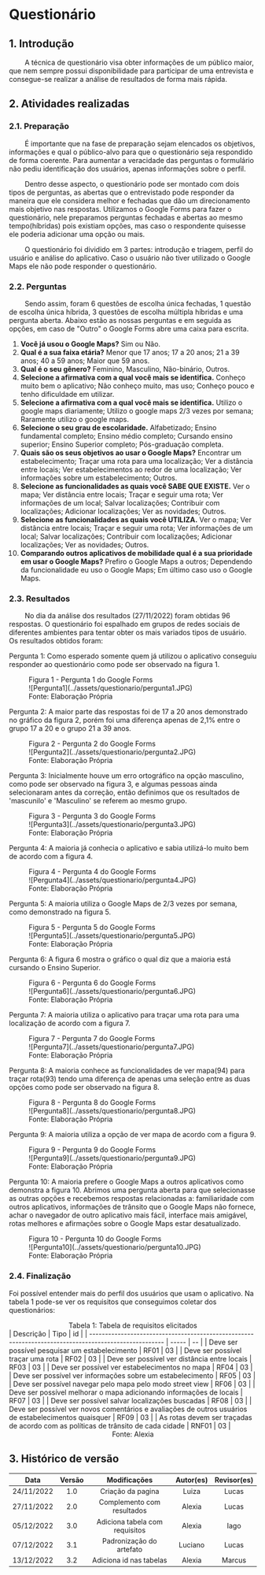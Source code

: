 # Questionário

## 1. Introdução

&emsp;&emsp; A técnica de questionário visa obter informações de um público maior, que nem sempre possui disponibilidade para participar de uma entrevista e consegue-se realizar a análise de resultados de forma mais rápida.

## 2. Atividades realizadas
### 2.1. Preparação
&emsp;&emsp; É importante que na fase de preparação sejam elencados os objetivos, informações e qual o público-alvo para que o questionário seja respondido de forma coerente. Para aumentar a veracidade das perguntas o formulário não pediu identificação dos usuários, apenas informações sobre o perfil.

&emsp;&emsp; Dentro desse aspecto, o questionário pode ser montado com dois tipos de perguntas, as abertas que o entrevistado pode responder da maneira que ele considera melhor e fechadas que dão um direcionamento mais objetivo nas respostas. Utilizamos o Google Forms para fazer o questionário, nele preparamos perguntas fechadas e abertas ao mesmo tempo(híbridas) pois existiam opções, mas caso o respondente quisesse ele poderia adicionar uma opção ou mais.

&emsp;&emsp; O questionário foi dividido em 3 partes: introdução e triagem, perfil do usuário e análise do aplicativo. Caso o usuário não tiver utilizado o Google Maps ele não pode responder o questionário.

### 2.2. Perguntas

&emsp;&emsp; Sendo assim, foram 6 questões de escolha única fechadas, 1 questão de escolha única híbrida, 3 questões de escolha múltipla híbridas e uma pergunta aberta. Abaixo estão as nossas perguntas e em seguida as opções, em caso de "Outro" o Google Forms abre uma caixa para escrita.

1. **Você já usou o Google Maps?** Sim ou Não.
2. **Qual é a sua faixa etária?** Menor que 17 anos; 17 a 20 anos; 21 a 39 anos; 40 a 59 anos; Maior que 59 anos.
3. **Qual é o seu gênero?**  Feminino, Masculino, Não-binário, Outros.
3. **Selecione a afirmativa com a qual você mais se identifica.** Conheço muito bem o aplicativo; Não conheço muito, mas uso; Conheço pouco e tenho dificuldade em utilizar.
4. **Selecione a afirmativa com a qual você mais se identifica.** Utilizo o google maps diariamente; Utilizo o google maps 2/3 vezes por semana; Raramente utilizo o google maps.
5. **Selecione o seu grau de escolaridade.** Alfabetizado; Ensino fundamental completo; Ensino médio completo; Cursando ensino superior; Ensino Superior completo; Pós-graduação completa.
6. **Quais são os seus objetivos ao usar o Google Maps?** Encontrar um estabelecimento; Traçar uma rota para uma localização; Ver a distância entre locais; Ver estabelecimentos ao redor de uma localização; Ver informações sobre um estabelecimento; Outros.
7. **Selecione as funcionalidades as quais você SABE QUE EXISTE.** Ver o mapa; Ver distância entre locais; Traçar e seguir uma rota; Ver informações de um local; Salvar localizações; Contribuir com localizações; Adicionar localizações; Ver as novidades; Outros.
8. **Selecione as funcionalidades as quais você UTILIZA.** Ver o mapa; Ver distância entre locais; Traçar e seguir uma rota; Ver informações de um local; Salvar localizações; Contribuir com localizações; Adicionar localizações; Ver as novidades; Outros.
9. **Comparando outros aplicativos de mobilidade qual é a sua prioridade em usar o Google Maps?** Prefiro o Google Maps a outros; Dependendo da funcionalidade eu uso o Google Maps; Em último caso uso o Google Maps.

### 2.3. Resultados

&emsp;&emsp; No dia da análise dos resultados (27/11/2022) foram obtidas 96 respostas. O questionário foi espalhado em grupos de redes sociais de diferentes ambientes para tentar obter os mais variados tipos de usuário. Os resultados obtidos foram:

Pergunta 1: Como esperado somente quem já utilizou o aplicativo conseguiu responder ao questionário como pode ser observado na figura 1.

<figure markdown >
  <figcaption>Figura 1 - Pergunta 1 do Google Forms</figcaption>
![Pergunta1](../assets/questionario/pergunta1.JPG)
  <figcaption>Fonte: Elaboração Própria</figcaption>
</figure>



Pergunta 2: A maior parte das respostas foi de 17 a 20 anos demonstrado no gráfico da figura 2, porém foi uma diferença apenas de 2,1% entre o grupo 17 a 20 e o grupo 21 a 39 anos.

<figure markdown >
  <figcaption>Figura 2 - Pergunta 2 do Google Forms</figcaption>
![Pergunta2](../assets/questionario/pergunta2.JPG)
  <figcaption>Fonte: Elaboração Própria</figcaption>
</figure>


Pergunta 3: Inicialmente houve um erro ortográfico na opção masculino, como pode ser observado na figura 3, e algumas pessoas ainda selecionaram antes da correção, então definimos que os resultados de 'mascunilo' e 'Masculino' se referem ao mesmo grupo.

<figure markdown >
  <figcaption>Figura 3 - Pergunta 3 do Google Forms</figcaption>
![Pergunta3](../assets/questionario/pergunta3.JPG)
  <figcaption>Fonte: Elaboração Própria</figcaption>
</figure>



Pergunta 4: A maioria já conhecia o aplicativo e sabia utilizá-lo muito bem de acordo com a figura 4.

<figure markdown >
  <figcaption>Figura 4 - Pergunta 4 do Google Forms</figcaption>
![Pergunta4](../assets/questionario/pergunta4.JPG)
  <figcaption>Fonte: Elaboração Própria</figcaption>
</figure>


Pergunta 5: A maioria utiliza o Google Maps de 2/3 vezes por semana, como demonstrado na figura 5.

<figure markdown >
  <figcaption>Figura 5 - Pergunta 5 do Google Forms</figcaption>
![Pergunta5](../assets/questionario/pergunta5.JPG)
  <figcaption>Fonte: Elaboração Própria</figcaption>
</figure>

Pergunta 6: A figura 6 mostra o gráfico o qual diz que a maioria está cursando o Ensino Superior.

<figure markdown >
  <figcaption>Figura 6 - Pergunta 6 do Google Forms</figcaption>
![Pergunta6](../assets/questionario/pergunta6.JPG)
  <figcaption>Fonte: Elaboração Própria</figcaption>
</figure>

Pergunta 7: A maioria utiliza o aplicativo para traçar uma rota para uma localização de acordo com a figura 7.

<figure markdown >
  <figcaption>Figura 7 - Pergunta 7 do Google Forms</figcaption>
![Pergunta7](../assets/questionario/pergunta7.JPG)
  <figcaption>Fonte: Elaboração Própria</figcaption>
</figure>

Pergunta 8: A maioria conhece as funcionalidades de ver mapa(94) para traçar rota(93) tendo uma diferença de apenas uma seleção entre as duas opções como pode ser observado na figura 8.

<figure markdown >
  <figcaption>Figura 8 - Pergunta 8 do Google Forms</figcaption>
![Pergunta8](../assets/questionario/pergunta8.JPG)
  <figcaption>Fonte: Elaboração Própria</figcaption>
</figure>

Pergunta 9: A maioria utiliza a opção de ver mapa de acordo com a figura 9.

<figure markdown >
  <figcaption>Figura 9 - Pergunta 9 do Google Forms</figcaption>
![Pergunta9](../assets/questionario/pergunta9.JPG)
  <figcaption>Fonte: Elaboração Própria</figcaption>
  </figure>

Pergunta 10: A maioria prefere o Google Maps a outros aplicativos como demonstra a figura 10. Abrimos uma pergunta aberta para que selecionasse as outras opções e recebemos respostas relacionadas a: familiaridade com outros aplicativos, informações de trânsito que o Google Maps não fornece, achar o navegador de outro aplicativo mais fácil, interface mais amigável, rotas melhores e afirmações sobre o Google Maps estar desatualizado.

<figure markdown >
  <figcaption>Figura 10 - Pergunta 10 do Google Forms</figcaption>
![Pergunta10](../assets/questionario/pergunta10.JPG)
  <figcaption>Fonte: Elaboração Própria</figcaption>
</figure>

### 2.4. Finalização

Foi possível entender mais do perfil dos usuários que usam o aplicativo. Na tabela 1 pode-se ver os requisitos que conseguimos coletar dos questionários:

<figcaption align="center">Tabela 1: Tabela de requisitos elicitados</figcaption>
| Descrição                                                                                             | Tipo  | id |
| ----------------------------------------------------------------------------------------------------- | ----- | -- |
| Deve ser possível pesquisar um estabelecimento                                                        | RF01  | 03 |
| Deve ser possível traçar uma rota                                                                     | RF02  | 03 |
| Deve ser possível ver distância entre locais                                                          | RF03  | 03 |
| Deve ser possível ver estabelecimentos no mapa                                                        | RF04  | 03 |
| Deve ser possível ver informações sobre um estabelecimento                                            | RF05  | 03 |
| Deve ser possível navegar pelo mapa pelo modo street view                                             | RF06  | 03 |
| Deve ser possível melhorar o mapa adicionando informações de locais                                   | RF07  | 03 |
| Deve ser possível salvar localizações buscadas                                                        | RF08  | 03 |
| Deve ser possível ver novos comentários e avaliações de outros usuários de estabelecimentos quaisquer | RF09  | 03 |
| As rotas devem ser traçadas de acordo com as políticas de trânsito de cada cidade                     | RNF01 | 03 |

<figcaption align="center">Fonte: Alexia</figcaption>

## 3. Histórico de versão

|    Data    | Versão |          Modificações          | Autor(es) | Revisor(es)  |
| :--------: | :----: | :----------------------------: | :-------: | :----------: |
| 24/11/2022 |  1.0   |       Criação da pagina        |   Luiza   | Lucas        |
| 27/11/2022 |  2.0   |   Complemento com resultados   |  Alexia   | Lucas        |
| 05/12/2022 |  3.0   | Adiciona tabela com requisitos |  Alexia   |     Iago     |
| 07/12/2022 |  3.1   |    Padronização do artefato    |  Luciano  |    Lucas     |
| 13/12/2022 |  3.2   |    Adiciona id nas tabelas     |   Alexia  |  Marcus      |

